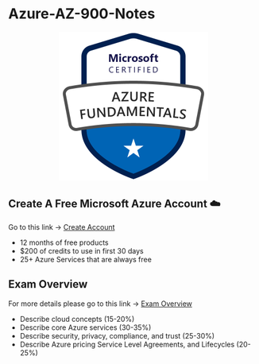 # Azure-AZ-900-Notes

<p align="center">
<img src="https://github.com/H0j3n/Azure-AZ-900-Notes/blob/master/img/logo.png" alt="My Images" style="width:300px;height:300px;"></p>

## Create A Free Microsoft Azure Account ☁️

Go to this link -> [Create Account](https://azure.microsoft.com/en-us/free/)

* 12 months of free products
* $200 of credits to use in first 30 days
* 25+ Azure Services that are always free

## Exam Overview 

For more details please go to this link -> [Exam Overview](https://docs.microsoft.com/en-us/learn/certifications/exams/az-900)

* Describe cloud concepts (15-20%)
* Describe core Azure services (30-35%)
* Describe security, privacy, compliance, and trust (25-30%)
* Describe Azure pricing Service Level Agreements, and Lifecycles (20-25%)